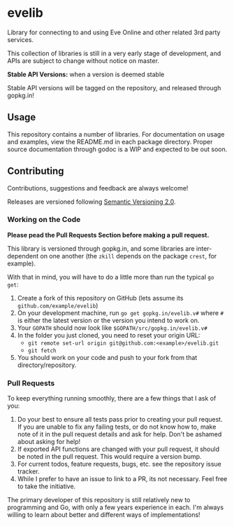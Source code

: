 # evelib

Library for connecting to and using Eve Online and other related 3rd party services.

This collection of libraries is still in a very early stage of development, and APIs are subject to change without notice on master.

**Stable API Versions:** when a version is deemed stable

Stable API versions will be tagged on the repository, and released through gopkg.in!

## Usage

This repository contains a number of libraries. For documentation on usage and examples, view the README.md in each package directory. Proper source documentation through godoc is a WIP and expected to be out soon.

## Contributing

Contributions, suggestions and feedback are always welcome!

Releases are versioned following [Semantic Versioning 2.0](http://semver.org/spec/v2.0.0.html).

### Working on the Code

**Please pead the Pull Requests Section before making a pull request.**

This library is versioned through gopkg.in, and some libraries are inter-dependent on one another (the `zkill` depends on the package `crest`, for example).

With that in mind, you will have to do a little more than run the typical `go get`:

 1. Create a fork of this repository on GitHub (lets assume its `github.com/example/evelib`)
 2. On your development machine, run `go get gopkg.in/evelib.v#` where `#` is either the latest version or the version you intend to work on.
 3. Your `GOPATH` should now look like `$GOPATH/src/gopkg.in/evelib.v#`
 4. In the folder you just cloned, you need to reset your origin URL:
    - `git remote set-url origin git@github.com:<example>/evelib.git`
    - `git fetch`
 5. You should work on your code and push to your fork from that directory/repository.

### Pull Requests
To keep everything running smoothly, there are a few things that I ask of you:

 1. Do your best to ensure all tests pass prior to creating your pull request. If you are unable to fix any failing tests, or do not know how to, make note of it in the pull request details and ask for help. Don't be ashamed about asking for help!
 2. If exported API functions are changed with your pull request, it should be noted in the pull request. This would require a version bump.
 3. For current todos, feature requests, bugs, etc. see the repository issue tracker.
 4. While I prefer to have an issue to link to a PR, its not necessary. Feel free to take the initiative.

The primary developer of this repository is still relatively new to programming and Go, with only a few years experience in each. I'm always willing to learn about better and different ways of implementations!
